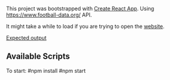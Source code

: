 This project was bootstrapped with [Create React App](https://github.com/facebook/create-react-app).
Using https://www.football-data.org/ API.

It might take a while to load if you are trying to open the [website](https://bera-football-league-app.herokuapp.com/).

[Expected output](https://prnt.sc/qx22pq)



## Available Scripts

To start: 
#npm install 
#npm start
